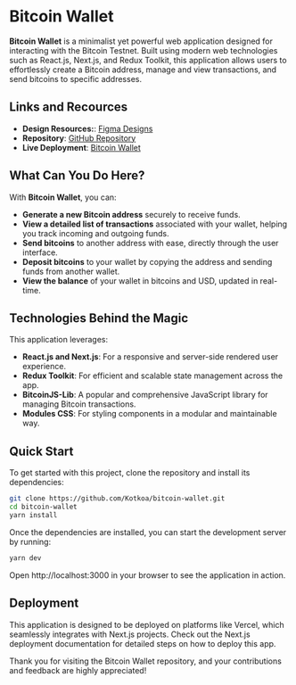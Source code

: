 # Bitcoin Wallet

**Bitcoin Wallet** is a minimalist yet powerful web application designed for interacting with the Bitcoin Testnet. Built using modern web technologies such as React.js, Next.js, and Redux Toolkit, this application allows users to effortlessly create a Bitcoin address, manage and view transactions, and send bitcoins to specific addresses.

## Links and Recources

- **Design Resources:**: [Figma Designs](https://www.figma.com/file/yi9IptRTSWss5zF8ETC3u2/HH-Test-Bitcoin-Wallet?type=design&node-id=0-1&mode=design)
- **Repository**: [GitHub Repository](https://github.com/Kotkoa/bitcoin-wallet)
- **Live Deployment**: [Bitcoin Wallet](https://bitcoin-wallet-phi.vercel.app/)

## What Can You Do Here?

With **Bitcoin Wallet**, you can:

- **Generate a new Bitcoin address** securely to receive funds.
- **View a detailed list of transactions** associated with your wallet, helping you track incoming and outgoing funds.
- **Send bitcoins** to another address with ease, directly through the user interface.
- **Deposit bitcoins** to your wallet by copying the address and sending funds from another wallet.
- **View the balance** of your wallet in bitcoins and USD, updated in real-time.

## Technologies Behind the Magic

This application leverages:

- **React.js and Next.js**: For a responsive and server-side rendered user experience.
- **Redux Toolkit**: For efficient and scalable state management across the app.
- **BitcoinJS-Lib**: A popular and comprehensive JavaScript library for managing Bitcoin transactions.
- **Modules CSS**: For styling components in a modular and maintainable way.

## Quick Start

To get started with this project, clone the repository and install its dependencies:

```bash
git clone https://github.com/Kotkoa/bitcoin-wallet.git
cd bitcoin-wallet
yarn install
```

Once the dependencies are installed, you can start the development server by running:

```bash
yarn dev
```

Open http://localhost:3000 in your browser to see the application in action.

## Deployment

This application is designed to be deployed on platforms like Vercel, which seamlessly integrates with Next.js projects. Check out the Next.js deployment documentation for detailed steps on how to deploy this app.

Thank you for visiting the Bitcoin Wallet repository, and your contributions and feedback are highly appreciated!
